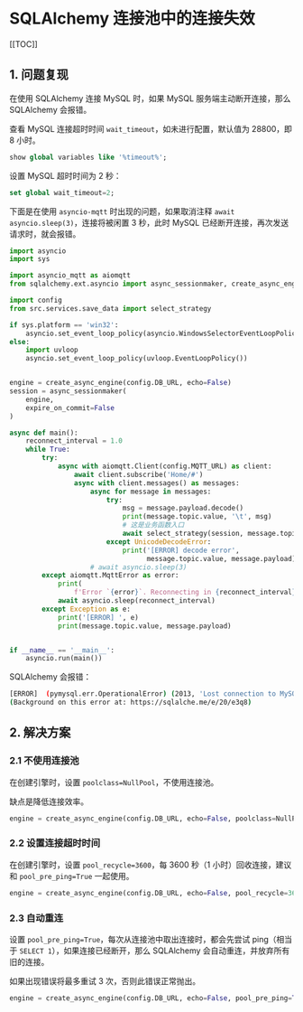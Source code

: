 # SQLAlchemy 连接池中的连接失效

[[TOC]]

## 1. 问题复现

在使用 SQLAlchemy 连接 MySQL 时，如果 MySQL 服务端主动断开连接，那么 SQLAlchemy 会报错。

查看 MySQL 连接超时时间 `wait_timeout`，如未进行配置，默认值为 28800，即 8 小时。

```sql
show global variables like '%timeout%';
```

设置 MySQL 超时时间为 2 秒：

```sql
set global wait_timeout=2;
```

下面是在使用 `asyncio-mqtt` 时出现的问题，如果取消注释 `await asyncio.sleep(3)`，连接将被闲置 3 秒，此时 MySQL 已经断开连接，再次发送请求时，就会报错。

```python
import asyncio
import sys

import asyncio_mqtt as aiomqtt
from sqlalchemy.ext.asyncio import async_sessionmaker, create_async_engine

import config
from src.services.save_data import select_strategy

if sys.platform == 'win32':
    asyncio.set_event_loop_policy(asyncio.WindowsSelectorEventLoopPolicy())
else:
    import uvloop
    asyncio.set_event_loop_policy(uvloop.EventLoopPolicy())


engine = create_async_engine(config.DB_URL, echo=False)
session = async_sessionmaker(
    engine,
    expire_on_commit=False
)

async def main():
    reconnect_interval = 1.0
    while True:
        try:
            async with aiomqtt.Client(config.MQTT_URL) as client:
                await client.subscribe('Home/#')
                async with client.messages() as messages:
                    async for message in messages:
                        try:
                            msg = message.payload.decode()
                            print(message.topic.value, '\t', msg)
                            # 这是业务函数入口
                            await select_strategy(session, message.topic.value, msg)
                        except UnicodeDecodeError:
                            print('[ERROR] decode error',
                                  message.topic.value, message.payload)
                    # await asyncio.sleep(3)
        except aiomqtt.MqttError as error:
            print(
                f'Error `{error}`. Reconnecting in {reconnect_interval} seconds.')
            await asyncio.sleep(reconnect_interval)
        except Exception as e:
            print('[ERROR] ', e)
            print(message.topic.value, message.payload)


if __name__ == '__main__':
    asyncio.run(main())
```

SQLAlchemy 会报错：

```bash
[ERROR]  (pymysql.err.OperationalError) (2013, 'Lost connection to MySQL server during query')
(Background on this error at: https://sqlalche.me/e/20/e3q8)
```

## 2. 解决方案

### 2.1 不使用连接池

在创建引擎时，设置 `poolclass=NullPool`，不使用连接池。

缺点是降低连接效率。

```python
engine = create_async_engine(config.DB_URL, echo=False, poolclass=NullPool)
```

### 2.2 设置连接超时时间

在创建引擎时，设置 `pool_recycle=3600`，每 3600 秒（1 小时）回收连接，建议和 `pool_pre_ping=True` 一起使用。

```python
engine = create_async_engine(config.DB_URL, echo=False, pool_recycle=3600)
```

### 2.3 自动重连

设置 `pool_pre_ping=True`，每次从连接池中取出连接时，都会先尝试 ping（相当于 `SELECT 1`），如果连接已经断开，那么 SQLAlchemy 会自动重连，并放弃所有旧的连接。

如果出现错误将最多重试 3 次，否则此错误正常抛出。

```python
engine = create_async_engine(config.DB_URL, echo=False, pool_pre_ping=True)
```
